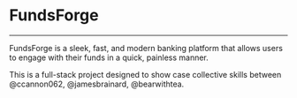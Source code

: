 # FundsForge
<hr>
<p> FundsForge is a sleek, fast, and modern banking platform that allows users to engage with their funds in a quick, painless manner. </p>
<p> This is a full-stack project designed to show case collective skills between @ccannon062, @jamesbrainard, @bearwithtea. </p>
